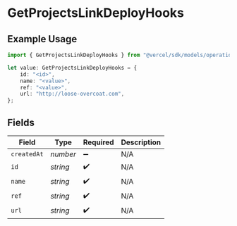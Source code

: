 # GetProjectsLinkDeployHooks

## Example Usage

```typescript
import { GetProjectsLinkDeployHooks } from "@vercel/sdk/models/operations";

let value: GetProjectsLinkDeployHooks = {
    id: "<id>",
    name: "<value>",
    ref: "<value>",
    url: "http://loose-overcoat.com",
};
```

## Fields

| Field              | Type               | Required           | Description        |
| ------------------ | ------------------ | ------------------ | ------------------ |
| `createdAt`        | *number*           | :heavy_minus_sign: | N/A                |
| `id`               | *string*           | :heavy_check_mark: | N/A                |
| `name`             | *string*           | :heavy_check_mark: | N/A                |
| `ref`              | *string*           | :heavy_check_mark: | N/A                |
| `url`              | *string*           | :heavy_check_mark: | N/A                |